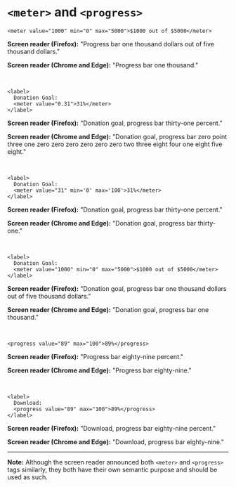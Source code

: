 # `<meter>` and `<progress>`

    <meter value="1000" min="0" max="5000">$1000 out of $5000</meter>

**Screen reader (Firefox):** "Progress bar one thousand dollars out of five thousand dollars."

**Screen reader (Chrome and Edge):** "Progress bar one thousand."

<br>

    <label>
      Donation Goal:
      <meter value="0.31">31%</meter>
    </label>

**Screen reader (Firefox):** "Donation goal, progress bar thirty-one percent."

**Screen reader (Chrome and Edge):** "Donation goal, progress bar zero point three one zero zero zero zero zero zero two three eight four one eight five eight."

<br>

    <label>
      Donation Goal:
      <meter value="31" min='0' max='100'>31%</meter>
    </label>

**Screen reader (Firefox):** "Donation goal, progress bar thirty-one percent."

**Screen reader (Chrome and Edge):** "Donation goal, progress bar thirty-one."

<br>

    <label>
      Donation Goal:
      <meter value="1000" min="0" max="5000">$1000 out of $5000</meter>
    </label>


**Screen reader (Firefox):** "Donation goal, progress bar one thousand dollars out of five thousand dollars."

**Screen reader (Chrome and Edge):** "Donation goal, progress bar one thousand."

<br>

    <progress value="89" max="100">89%</progress>

**Screen reader (Firefox):** "Progress bar eighty-nine percent."

**Screen reader (Chrome and Edge):** "Progress bar eighty-nine."

<br>

    <label>
      Download:
      <progress value="89" max="100">89%</progress>
    </label>

**Screen reader (Firefox):** "Download, progress bar eighty-nine percent."

**Screen reader (Chrome and Edge):** "Download, progress bar eighty-nine."

<hr>

**Note:** Although the screen reader announced both `<meter>` and `<progress>` tags similarly, they both have their own semantic purpose and should be used as such.
